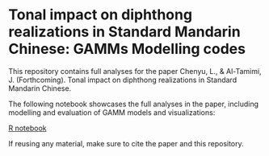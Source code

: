 # Tonal impact on diphthong realizations in Standard Mandarin Chinese: GAMMs Modelling codes 

This repository contains full analyses for the paper Chenyu, L., & Al-Tamimi, J. (Forthcoming). Tonal impact on diphthong realizations in Standard Mandarin Chinese.

The following notebook showcases the full analyses in the paper, including modelling and evaluation of GAMM models and visualizations:

[R notebook](https://chenyuliudp.github.io/GAMMs_diphthong_mandarin/output_notebook.nb.html)

If reusing any material, make sure to cite the paper and this repository.


